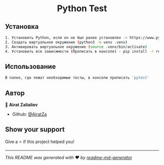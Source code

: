 <h1 align="center">Python Test</h1>


## Установка

```sh
1. Установить Python, если он не был ранее установлен -> https://www.python.org/ 
2. Создать виртуальное окружение (python3 -m venv .venv)
3. Активировать виртуальное окружение (source .venv/bin/activate)
4. Установить все зависимости (Прописать в консоле) - pip install -r requirments.txt 
```

## Использование

```sh
В папке, где лежат необходимые тесты, в консоли прописать 'pytest'
```

## Автор

👤 **Airat Zalialiev**

* Github: [@AiratZa](https://github.com/AiratZa)

## Show your support

Give a ⭐️ if this project helped you!

***
_This README was generated with ❤️ by [readme-md-generator](https://github.com/kefranabg/readme-md-generator)_
